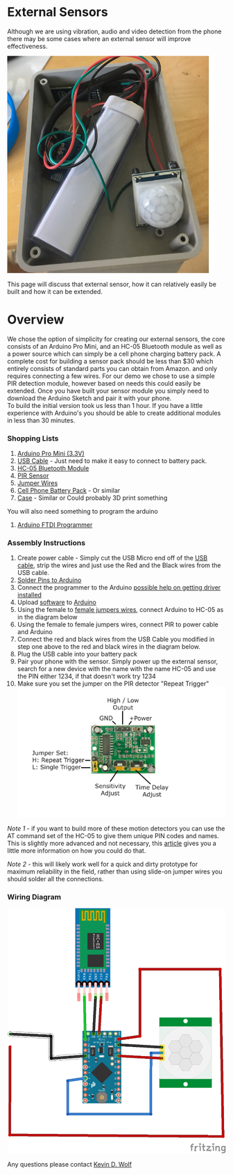 # External Sensors
Although we are using vibration, audio and video detection from the phone there may be some cases where an external sensor will improve effectiveness.

![PIR Sensor](./images/Assembly.png)


This page will discuss that external sensor, how it can relatively easily be built and how it can be extended.

# Overview
We chose the option of simplicity for creating our external sensors, the core consists of an Arduino Pro Mini, and an HC-05 Bluetooth module as well as
a power source which can simply be a cell phone charging battery pack.  A complete cost for building a sensor pack should be less than $30 which entirely consists of standard parts you can obtain from Amazon.
and only requires connecting a few wires.  For our demo we chose to use a simple PIR detection module, however based on needs this could 
easily be extended.  Once you have built your sensor module you simply need to download the Arduino Sketch and pair it with your phone.  
To build the initial version took us less than 1 hour.  If you have a little experience with Arduino's you should be able to create additional modules in less than 30 minutes.

### Shopping Lists
1. [Arduino Pro Mini (3.3V)](https://www.amazon.com/HiLetgo-Atmega328P-AU-Development-Microcontroller-Bootloadered/dp/B00E87VWQW/ref=sr_1_1_sspa?ie=UTF8&qid=1540403147&sr=8-1-spons&keywords=arduino+pro+mini+3.3v&psc=1)
1. [USB Cable](https://www.amazon.com/Android-COVERY-Charging-Samsung-Motorola/dp/B07F9LWQTM/ref=sr_1_6?ie=UTF8&qid=1540403178&sr=8-6&keywords=USB+Cable&dpID=51YH%252BgthZaL&preST=_SY300_QL70_&dpSrc=srch) - Just need to make it easy to connect to battery pack.
1. [HC-05 Bluetooth Module](https://www.amazon.com/HiLetgo-Wireless-Bluetooth-Transceiver-Arduino/dp/B071YJG8DR/ref=sr_1_1_sspa?ie=UTF8&qid=1540403217&sr=8-1-spons&keywords=HC-05&psc=1)
1. [PIR Sensor](https://www.amazon.com/DIYmall-HC-SR501-Infrared-Sensor-Arduino/dp/B07CSM3K63/ref=sr_1_10?s=industrial&ie=UTF8&qid=1540403253&sr=1-10&keywords=PIR+Sensor)
1. [Jumper Wires](https://www.amazon.com/Elegoo-EL-CP-004-Multicolored-Breadboard-arduino/dp/B01EV70C78/ref=pd_bxgy_147_img_3?_encoding=UTF8&pd_rd_i=B01EV70C78&pd_rd_r=d03e2a3f-d7b4-11e8-8b2a-43f93729c796&pd_rd_w=Q6UF4&pd_rd_wg=qe7a6&pf_rd_i=desktop-dp-sims&pf_rd_m=ATVPDKIKX0DER&pf_rd_p=6725dbd6-9917-451d-beba-16af7874e407&pf_rd_r=W49VJ4N2NY4P7QWWVXAN&pf_rd_s=desktop-dp-sims&pf_rd_t=40701&psc=1&refRID=W49VJ4N2NY4P7QWWVXAN)
1. [Cell Phone Battery Pack](https://www.amazon.com/Anker-PowerCore-Lipstick-Sized-Generation-Batteries/dp/B005X1Y7I2/ref=sr_1_3_acs_ac_2?s=industrial&ie=UTF8&qid=1540403288&sr=1-3-acs&keywords=cell+phone+battery+charger) - Or similar
1. [Case](https://www.amazon.com/Ogrmar-Plastic-Dustproof-Junction-Enclosure/dp/B07875F7YZ/ref=sr_1_6?s=industrial&ie=UTF8&qid=1540403331&sr=1-6&keywords=Project+Case&dpID=31dQrW-ZJEL&preST=_SY300_QL70_&dpSrc=srch) - Similar or Could probably 3D print something

You will also need something to program the arduino
1. [Arduino FTDI Programmer](https://www.amazon.com/Sparkfun-Electronics-4446819-FTDI-Cable/dp/B00DJBNDHE/ref=sr_1_4?s=industrial&ie=UTF8&qid=1540403379&sr=1-4&keywords=arduino+ftdi+cable&dpID=41uimvvUC%252BL&preST=_SY300_QL70_&dpSrc=srch)

### Assembly Instructions
1. Create power cable - Simply cut the USB Micro end off of the [USB cable](https://www.amazon.com/Android-COVERY-Charging-Samsung-Motorola/dp/B07F9LWQTM/ref=sr_1_6?ie=UTF8&qid=1540403178&sr=8-6&keywords=USB+Cable&dpID=51YH%252BgthZaL&preST=_SY300_QL70_&dpSrc=srch), strip the wires and just use the Red and the Black wires from the USB cable.
1. [Solder Pins to Arduino](https://www.youtube.com/watch?v=37mW1i_oEpA)
1. Connect the programmer to the Arduino [possible help on getting driver installed](https://learn.sparkfun.com/tutorials/how-to-install-ftdi-drivers/all)
1. Upload [software](https://github.com/bytemaster-0xff/plugs/tree/master/arduino/motiondetector) to [Arduino](https://www.arduino.cc/en/Guide/ArduinoProMini)
1. Using the female to [female jumpers wires](https://www.amazon.com/Elegoo-EL-CP-004-Multicolored-Breadboard-arduino/dp/B01EV70C78/ref=pd_bxgy_147_img_3?_encoding=UTF8&pd_rd_i=B01EV70C78&pd_rd_r=d03e2a3f-d7b4-11e8-8b2a-43f93729c796&pd_rd_w=Q6UF4&pd_rd_wg=qe7a6&pf_rd_i=desktop-dp-sims&pf_rd_m=ATVPDKIKX0DER&pf_rd_p=6725dbd6-9917-451d-beba-16af7874e407&pf_rd_r=W49VJ4N2NY4P7QWWVXAN&pf_rd_s=desktop-dp-sims&pf_rd_t=40701&psc=1&refRID=W49VJ4N2NY4P7QWWVXAN), connect Arduino to HC-05 as in the diagram below
1. Using the female to female jumpers wires, connect PIR to power cable and Arduino
1. Connect the red and black wires from the USB Cable you modified in step one above to the red and black wires in the diagram below.
1. Plug the USB cable into your battery pack
1. Pair your phone with the sensor.  Simply power up the external sensor, search for a new device with the name with the name HC-05 and use the PIN either 1234, if that doesn't work try 1234
1. Make sure you set the jumper on the PIR detector "Repeat Trigger"
![PIR Detector](./images/PIRMotion.png)


*Note 1* - if you want to build more of these motion detectors you can use the AT command set of the HC-05 to give them unique PIN codes and names.  This is slightly more advanced and not necessary, this [article](http://www.martyncurrey.com/arduino-with-hc-05-bluetooth-module-at-mode/) gives you a little more information on how you could do that.

*Note 2* - this will likely work well for a quick and dirty prototype for maximum reliability in the field, rather than using slide-on jumper wires you should solder all the connections.


### Wiring Diagram
![Wiring Diagram](./images/ExternalSensorWiring.png)

Any questions please contact [Kevin D. Wolf](mailto:kevinw@software-logistics.com)
